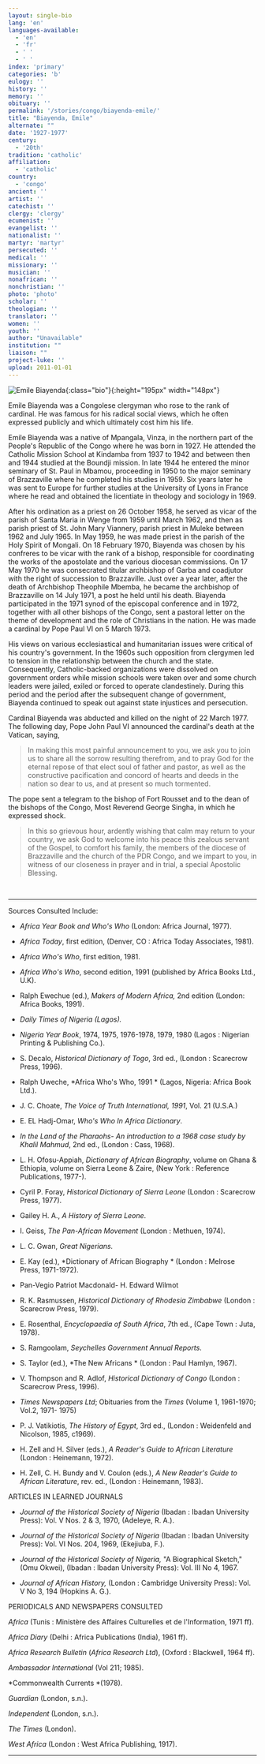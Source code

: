 ```yaml
---
layout: single-bio
lang: 'en'
languages-available:
  - 'en'
  - 'fr'
  - ' '
  - ' '
index: 'primary'
categories: 'b'
eulogy: ''
history: ''
memory: ''
obituary: ''
permalink: '/stories/congo/biayenda-emile/'
title: "Biayenda, Emile"
alternate: ""
date: '1927-1977'
century:
  - '20th'
tradition: 'catholic'
affiliation:
  - 'catholic'
country:
  - 'congo'
ancient: ''
artist: ''
catechist: ''
clergy: 'clergy'
ecumenist: ''
evangelist: ''
nationalist: ''
martyr: 'martyr'
persecuted: ''
medical: ''
missionary: ''
musician: ''
nonafrican: ''
nonchristian: ''
photo: 'photo'
scholar: ''
theologian: ''
translator: ''
women: ''
youth: ''
author: "Unavailable"
institution: ""
liaison: ""
project-luke: ''
upload: 2011-01-01
---
```


![Emile Biayenda](/images/bio-pics/congo/biayenda-emile/biayenda.jpg){:class="bio"}{:height="195px" width="148px"}

Emile Biayenda was a Congolese clergyman who rose to the rank of cardinal.  He was famous for his radical social views, which he often expressed publicly and which ultimately cost him his life.

Emile Biayenda was a native of Mpangala, Vinza, in the northern part of the People's Republic of the Congo where he was born in 1927. He attended the Catholic Mission School at Kindamba from 1937 to 1942 and between then and 1944 studied at the Boundji mission. In late 1944 he entered the minor seminary of St. Paul in Mbamou, proceeding in 1950 to the major seminary of Brazzaville where he completed his studies in 1959. Six years later he was sent to Europe for further studies at the University of Lyons in France where he read and obtained the licentiate in theology and sociology in 1969.

After his ordination as a priest on 26 October 1958, he served as vicar of the parish of Santa Maria in Wenge from 1959 until March 1962, and then as parish priest of St. John Mary Viannery, parish priest in Muleke between 1962 and July 1965. In May 1959, he was made priest in the parish of the Holy Spirit of Mongali. On 18 February 1970, Biayenda was chosen by his confreres to be vicar with the rank of a bishop, responsible for coordinating the works of the apostolate and the various diocesan commissions. On 17 May 1970 he was consecrated titular archbishop of Garba and coadjutor with the right of succession to Brazzaville. Just over a year later, after the death of Archbishop Theophile Mbemba, he became the archbishop of Brazzaville on 14 July 1971, a post he held until his death. Biayenda participated in the 1971 synod of the episcopal conference and in 1972, together with all other bishops of the Congo, sent a pastoral letter on the theme of development and the role of Christians in the nation. He was made a cardinal by Pope Paul VI on 5 March 1973.

His views on various ecclesiastical and humanitarian issues were critical of his country's government. In the 1960s such opposition from clergymen led to tension in the relationship between the church and the state. Consequently, Catholic-backed organizations were dissolved on government orders while mission schools were taken over and some church leaders were jailed, exiled or forced to operate clandestinely. During this period and the period after the subsequent change of government, Biayenda continued to speak out against state injustices and persecution.

Cardinal Biayenda was abducted and killed on the night of 22 March 1977. The following day, Pope John Paul VI announced the cardinal's death at the Vatican, saying,

> In making this most painful announcement to you, we ask you to join us to share all the sorrow resulting therefrom, and to pray God for the eternal repose of that elect soul of father and pastor, as well as the constructive pacification and concord of hearts and deeds in the nation so dear to us, and at present so much tormented.
>

The pope sent a telegram to the bishop of Fort Rousset and to the dean of the bishops of the Congo, Most Reverend George Singha, in which he expressed shock.

> In this so grievous hour, ardently wishing that calm may return to your country, we ask God to welcome into his peace this zealous servant of the Gospel, to comfort his family, the members of the diocese of Brazzaville and the church of the PDR Congo, and we impart to you, in witness of our closeness in prayer and in trial, a special Apostolic Blessing.
>

&nbsp;

---

Sources Consulted Include:

* *Africa Year Book and Who's Who*  (London: Africa Journal, 1977).

* *Africa Today*, first edition, (Denver, CO : Africa Today Associates, 1981).

* *Africa Who's Who*, first edition, 1981.

* *Africa Who's Who*, second edition, 1991 (published by Africa Books Ltd., U.K).

* Ralph Ewechue (ed.),  *Makers of Modern Africa,*  2nd edition  (London: Africa Books, 1991).

* *Daily Times of Nigeria (Lagos).*

* *Nigeria Year Book*, 1974, 1975, 1976-1978, 1979, 1980 (Lagos : Nigerian Printing &amp; Publishing Co.).

* S. Decalo, *Historical Dictionary of Togo*, 3rd ed., (London : Scarecrow Press, 1996).

* Ralph Uweche, *Africa Who's Who, 1991 *
(Lagos, Nigeria: Africa Book Ltd.).

* J. C. Choate, *The Voice of Truth International, 1991*,
Vol. 21 (U.S.A.)

* E. EL Hadj-Omar, *Who's Who In Africa Dictionary*.

* *In the Land of the Pharaohs- An introduction to a 1968 case study by
Khalil Mahmud*, 2nd ed., (London : Cass, 1968).

* L. H. Ofosu-Appiah, *Dictionary of African Biography*, volume on Ghana &amp; Ethiopia,
volume on Sierra Leone  &amp; Zaire, (New York : Reference Publications, 1977-).

* Cyril P. Foray, *Historical Dictionary of Sierra Leone* (London : Scarecrow Press, 1977).

* Gailey H. A., *A History of Sierra Leone*.

* I. Geiss, *The Pan-African Movement* (London : Methuen, 1974).

* L. C. Gwan, *Great Nigerians.*

* E. Kay (ed.), *Dictionary of African Biography * (London : Melrose Press, 1971-1972).

* Pan-Vegio Patriot Macdonald- H. Edward Wilmot

* R. K. Rasmussen, *Historical Dictionary of Rhodesia Zimbabwe* (London : Scarecrow Press, 1979).

* E. Rosenthal, *Encyclopaedia of South Africa*, 7th ed., (Cape Town : Juta, 1978).

* S. Ramgoolam, *Seychelles Government Annual Reports*.

* S. Taylor (ed.), *The New Africans * (London : Paul Hamlyn, 1967).

* V. Thompson and R. Adlof, *Historical Dictionary of Congo* (London : Scarecrow Press, 1996).

* *Times Newspapers Ltd*; Obituaries from the *Times* (Volume 1, 1961-1970;
Vol.2, 1971- 1975)

* P. J. Vatikiotis, *The History of Egypt*, 3rd ed., (London : Weidenfeld and Nicolson, 1985, c1969).

* H. Zell and H. Silver (eds.), *A Reader's Guide to African Literature* (London : Heinemann, 1972).

* H. Zell, C. H. Bundy and V. Coulon (eds.), *A New Reader's Guide to African Literature*, rev. ed., (London : Heinemann, 1983).

ARTICLES IN LEARNED JOURNALS

* *Journal of the Historical Society of Nigeria* (Ibadan : Ibadan University Press): Vol. V Nos. 2 &amp; 3, 1970,  (Adeleye, R. A.).

* *Journal of the Historical Society of Nigeria* (Ibadan : Ibadan University Press): Vol. VI Nos. 204, 1969,  (Ekejiuba, F.).

* *Journal of the Historical Society of Nigeria,* "A Biographical Sketch,"  (Omu Okwei), (Ibadan : Ibadan University Press): Vol. III No 4, 1967.

* *Journal of African History,* (London : Cambridge University Press): Vol. V No 3, 194 (Hopkins A. G.).

PERIODICALS AND NEWSPAPERS CONSULTED

*Africa* (Tunis : Ministère des Affaires Culturelles et de l'Information, 1971 ff).

*Africa Diary* (Delhi : Africa Publications (India), 1961 ff).

*Africa Research Bulletin* (*Africa Research Ltd*), (Oxford : Blackwell, 1964 ff).

*Ambassador International* (Vol 211; 1985).

*Commonwealth Currents *(1978).

*Guardian* (London, s.n.).

*Independent* (London, s.n.).

*The Times* (London).

*West Africa* (London : West Africa Publishing, 1917).

---
